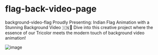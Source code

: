 # flag-back-video-page
background-video-flag
 Proudly Presenting: Indian Flag Animation with a Stunning Background Video 🇮🇳🎥
Dive into this creative project where the essence of our Tricolor meets the modern touch of background video animation!

![image](https://github.com/user-attachments/assets/1c8eea84-34d6-4610-807a-13a0ce9e1034)

